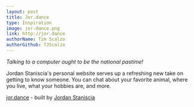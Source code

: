 ```yaml
---
layout: post
title: Jor.dance
type: Inspiration
image: jor-dance.png
link: http://jor.dance
authorName: Tim Scalzo
authorGithub: TJScalzo
---
```


_Talking to a computer ought to be the national pastime!_

Jordan Staniscia's personal website serves up a refreshing new take on getting to know someone. You can chat about your favorite animal, where you live, what your hobbies are, and more.

[jor.dance](http://jor.dance) - built by [Jordan Staniscia](http://jor.dance)
